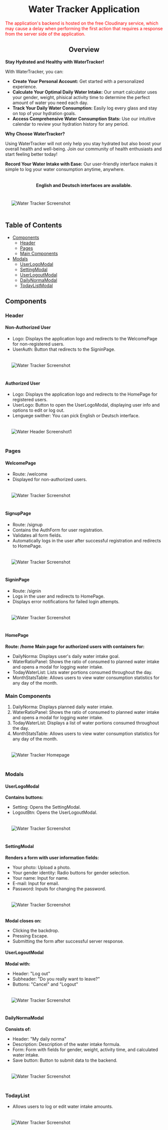 # <div style="text-align: center;">Water Tracker Application </div>
<span style="color:red">The application's backend is hosted on the free Cloudinary service, which may cause a delay when performing the first action that requires a response from the server side of the application.</span>
## <div style="text-align: center;">Overview</div>

<span style="font-weight:bold;">Stay Hydrated and Healthy with WaterTracker!</span>

With WaterTracker, you can:

- <span style="font-weight:bold;">Create Your Personal Account:</span> Get started with a personalized experience.
- <span style="font-weight:bold;">Calculate Your Optimal Daily Water Intake:</span> Our smart calculator uses your gender, weight, phisical activity time to determine the perfect amount of water you need each day.
- <span style="font-weight:bold;">Track Your Daily Water Consumption:</span> Easily log every glass and stay on top of your hydration goals.
- <span style="font-weight:bold;">Access Comprehensive Water Consumption Stats:</span> Use our intuitive calendar to review your hydration history for any period.

<span style="font-weight:bold;">Why Choose WaterTracker?</span>

Using WaterTracker will not only help you stay hydrated but also boost your overall health and well-being. Join our community of health enthusiasts and start feeling better today!

<span style="font-weight:bold;">Record Your Water Intake with Ease:</span> Our user-friendly interface makes it simple to log your water consumption anytime, anywhere.
<div style="
padding: 20px;
text-align: center;
font-weight:bold;">English and Deutsch interfaces are available.</div>



<div style="padding: 20px; max-width: 800px; margin: 0 auto;">
    <img src="./src/img/screenshots/main-interface.png" alt="Water Tracker Screenshot">
</div>

## Table of Contents

- [Components](#components)
  - [Header](#header)
  - [Pages](#pages)
  - [Main Components](#main-components)
- [Modals](#modals)
  - [UserLogoModal](#userlogomodal)
  - [SettingModal](#settingmodal)
  - [UserLogoutModal](#userlogoutmodal)
  - [DailyNormaModal](#dailynormamodal)
  - [TodayListModal](#todaylistmodal)

## Components

### Header

#### Non-Authorized User
- Logo: Displays the application logo and redirects to the WelcomePage for non-registered users.
- UserAuth: Button that redirects to the SigninPage.
<div style="padding: 20px; max-width: 800px; margin: 0 auto;">
    <img src="./src/img/screenshots//nonAuthUserMenu.png" alt="Water Tracker Screenshot">
</div>

#### Authorized User
- Logo: Displays the application logo and redirects to the HomePage for registered users.
- UserLogo: Button to open the UserLogoModal, displaying user info and options to edit or log out.
- Lenguege swither: You can pick English or Deutsch interface.
<div style="padding: 20px; max-width: 800px; margin: 0 auto;">
    <img src="./src/img/screenshots/auth-user-header1.png" alt="Water Header Screenshot1">
</div>


### Pages

#### WelcomePage
- Route: /welcome
- Displayed for non-authorized users.
<div style="padding: 20px; max-width: 800px; margin: 0 auto;">
    <img src="./src/img/screenshots/greetings.png" alt="Water Tracker Screenshot">
</div>

#### SignupPage
- Route: /signup
- Contains the AuthForm for user registration.
- Validates all form fields.
- Automatically logs in the user after successful registration and redirects to HomePage.
<div style="padding: 20px; max-width: 800px; margin: 0 auto;">
    <img src="./src/img/screenshots/signup.png" alt="Water Tracker Screenshot">
</div>

#### SigninPage
- Route: /signin
- Logs in the user and redirects to HomePage.
- Displays error notifications for failed login attempts.
<div style="padding: 20px; max-width: 800px; margin: 0 auto;">
    <img src="./src/img/screenshots/signin.png" alt="Water Tracker Screenshot">
</div>

#### HomePage
<span style="font-weight:bold;">Route: /home</span>
<span style="font-weight:bold;">Main page for authorized users with containers for:</span> 
- DailyNorma: Displays user's daily water intake goal.
- WaterRatioPanel: Shows the ratio of consumed to planned water intake and opens a modal for logging water intake.
- TodayWaterList: Lists water portions consumed throughout the day.
- MonthStatsTable: Allows users to view water consumption statistics for any day of the month.


### Main Components
1. DailyNorma: Displays planned daily water intake.
2. WaterRatioPanel: Shows the ratio of consumed to planned water intake and opens a modal for logging water intake.
3. TodayWaterList: Displays a list of water portions consumed throughout the day.
4. MonthStatsTable: Allows users to view water consumption statistics for any day of the month.
<div style="padding: 20px; max-width: 800px; margin: 0 auto;">
    <img src="./src/img/screenshots/home.png" alt="Water Tracker Homepage">
</div>

### Modals

#### UserLogoModal
<span style="font-weight:bold;">Contains buttons:</span>
- Setting: Opens the SettingModal.
- LogoutBtn: Opens the UserLogoutModal.
<div style="padding: 20px; max-width: 800px; margin: 0 auto;">
    <img src="./src/img/screenshots/userLogoModal.png" alt="Water Tracker Screenshot">
</div>

#### SettingModal
<span style="font-weight:bold;">Renders a form with user information fields:</span>
- Your photo: Upload a photo.
- Your gender identity: Radio buttons for gender selection.
- Your name: Input for name.
- E-mail: Input for email.
- Password: Inputs for changing the password.
<div style="padding: 20px; max-width: 800px; margin: 0 auto;">
    <img src="./src/img/screenshots/settingModal.png" alt="Water Tracker Screenshot">
</div>

<span style="font-weight:bold;">Modal closes on:</span>
- Clicking the backdrop.
- Pressing Escape.
- Submitting the form after successful server response.

#### UserLogoutModal
<span style="font-weight:bold;">Modal with:</span>
- Header: "Log out"
- Subheader: "Do you really want to leave?"
- Buttons: "Cancel" and "Logout"
<div style="padding: 20px; max-width: 800px; margin: 0 auto;">
    <img src="./src/img/screenshots/logout.png" alt="Water Tracker Screenshot">
</div>


#### DailyNormaModal
<span style="font-weight:bold;">Consists of:</span>
- Header: "My daily norma"
- Description: Description of the water intake formula.
- Form: Form with fields for gender, weight, activity time, and calculated water intake.
- Save button: Button to submit data to the backend.
<div style="padding: 20px; max-width: 800px; margin: 0 auto;">
    <img src="./src/img/screenshots/dalyNormaModal.png" alt="Water Tracker Screenshot">
</div>

### TodayList
- Allows users to log or edit water intake amounts.
<div style="padding: 20px; max-width: 800px; margin: 0 auto;">
    <img src="./src/img/screenshots/todaywaterlist.png" alt="Water Tracker Screenshot">
</div>